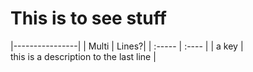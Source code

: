 # This is to see stuff

|----------------|
| Multi  | Lines?|
| :----- | :---- |
| a key  | \
this is a description to the last line |

